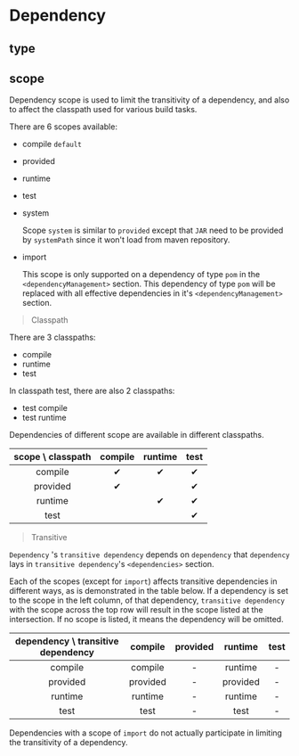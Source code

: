 # Dependency

## type



## scope

Dependency scope is used to limit the transitivity of a dependency, and also to affect the classpath used for various build tasks.

There are 6 scopes available:

- compile  `default`

- provided

- runtime

- test

- system

  Scope `system` is similar to `provided` except that  `JAR`  need to be provided by `systemPath` since it won't load from maven repository.

- import

  This scope is only supported on a dependency of type `pom` in the `<dependencyManagement>` section. This dependency of type  `pom`  will be replaced with all effective dependencies in it's  `<dependencyManagement>` section.

> Classpath

There are 3 classpaths:

- compile
- runtime
- test

In classpath test, there are also 2 classpaths:

- test compile
- test runtime

Dependencies of different scope are available in different classpaths. 

| scope \ classpath | compile | runtime | test |
| :---------------: | :-----: | :-----: | :--: |
|      compile      |    ✔    |    ✔    |  ✔   |
|     provided      |    ✔    |         |  ✔   |
|      runtime      |         |    ✔    |  ✔   |
|       test        |         |         |  ✔   |

> Transitive

`Dependency` 's  `transitive dependency`  depends on `dependency` that  `dependency `  lays in  `transitive dependency`'s `<dependencies>`  section.

Each of the scopes (except for `import`) affects transitive dependencies in different ways, as is demonstrated in the table below. If a dependency is set to the scope in the left column, of that dependency, `transitive dependency`  with the scope across the top row will result in the scope listed at the intersection. If no scope is listed, it means the dependency will be omitted.

| dependency \ transitive dependency | compile  | provided | runtime  | test |
| :--------------------------------: | :------: | :------: | :------: | :--: |
|              compile               | compile  |    -     | runtime  |  -   |
|              provided              | provided |    -     | provided |  -   |
|              runtime               | runtime  |    -     | runtime  |  -   |
|                test                |   test   |    -     |   test   |  -   |

Dependencies with a scope of `import` do not actually participate in limiting the transitivity of a dependency.